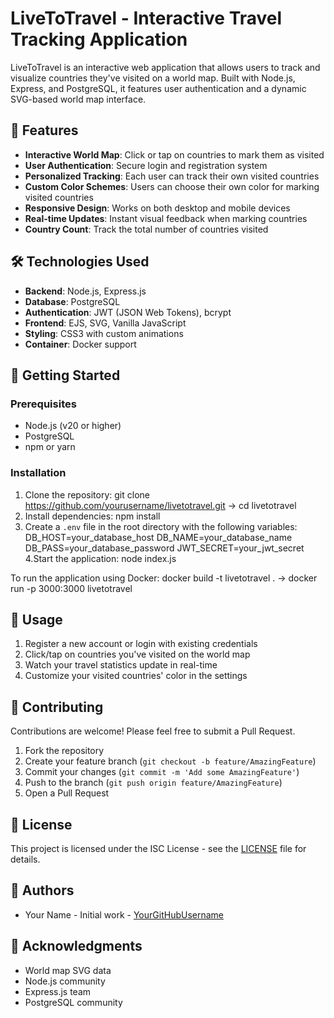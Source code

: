 # LiveToTravel - Interactive Travel Tracking Application

LiveToTravel is an interactive web application that allows users to track and visualize countries they've visited on a world map. Built with Node.js, Express, and PostgreSQL, it features user authentication and a dynamic SVG-based world map interface.

## 🌟 Features

- **Interactive World Map**: Click or tap on countries to mark them as visited
- **User Authentication**: Secure login and registration system
- **Personalized Tracking**: Each user can track their own visited countries
- **Custom Color Schemes**: Users can choose their own color for marking visited countries
- **Responsive Design**: Works on both desktop and mobile devices
- **Real-time Updates**: Instant visual feedback when marking countries
- **Country Count**: Track the total number of countries visited

## 🛠️ Technologies Used

- **Backend**: Node.js, Express.js
- **Database**: PostgreSQL
- **Authentication**: JWT (JSON Web Tokens), bcrypt
- **Frontend**: EJS, SVG, Vanilla JavaScript
- **Styling**: CSS3 with custom animations
- **Container**: Docker support

## 🚀 Getting Started

### Prerequisites

- Node.js (v20 or higher)
- PostgreSQL
- npm or yarn

### Installation

1. Clone the repository: git clone https://github.com/yourusername/livetotravel.git -> cd livetotravel
2. Install dependencies: npm install
3. Create a `.env` file in the root directory with the following variables:
  DB_HOST=your_database_host
  DB_NAME=your_database_name
  DB_PASS=your_database_password
  JWT_SECRET=your_jwt_secret
4.Start the application: node index.js

To run the application using Docker: docker build -t livetotravel . -> docker run -p 3000:3000 livetotravel


## 📱 Usage

1. Register a new account or login with existing credentials
2. Click/tap on countries you've visited on the world map
3. Watch your travel statistics update in real-time
4. Customize your visited countries' color in the settings

## 🤝 Contributing

Contributions are welcome! Please feel free to submit a Pull Request.

1. Fork the repository
2. Create your feature branch (`git checkout -b feature/AmazingFeature`)
3. Commit your changes (`git commit -m 'Add some AmazingFeature'`)
4. Push to the branch (`git push origin feature/AmazingFeature`)
5. Open a Pull Request

## 📄 License

This project is licensed under the ISC License - see the [LICENSE](LICENSE) file for details.

## 👥 Authors

- Your Name - Initial work - [YourGitHubUsername](https://github.com/YourGitHubUsername)

## 🙏 Acknowledgments

- World map SVG data
- Node.js community
- Express.js team
- PostgreSQL community

